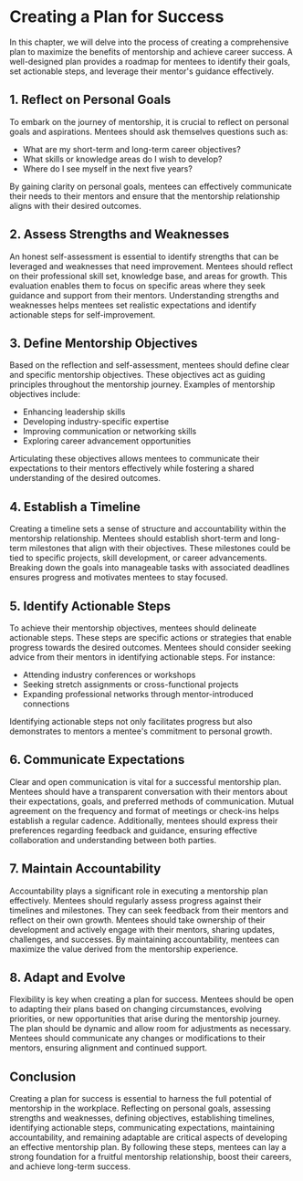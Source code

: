 Creating a Plan for Success
====================================

In this chapter, we will delve into the process of creating a comprehensive plan to maximize the benefits of mentorship and achieve career success. A well-designed plan provides a roadmap for mentees to identify their goals, set actionable steps, and leverage their mentor's guidance effectively.

**1. Reflect on Personal Goals**
--------------------------------

To embark on the journey of mentorship, it is crucial to reflect on personal goals and aspirations. Mentees should ask themselves questions such as:

* What are my short-term and long-term career objectives?
* What skills or knowledge areas do I wish to develop?
* Where do I see myself in the next five years?

By gaining clarity on personal goals, mentees can effectively communicate their needs to their mentors and ensure that the mentorship relationship aligns with their desired outcomes.

**2. Assess Strengths and Weaknesses**
--------------------------------------

An honest self-assessment is essential to identify strengths that can be leveraged and weaknesses that need improvement. Mentees should reflect on their professional skill set, knowledge base, and areas for growth. This evaluation enables them to focus on specific areas where they seek guidance and support from their mentors. Understanding strengths and weaknesses helps mentees set realistic expectations and identify actionable steps for self-improvement.

**3. Define Mentorship Objectives**
-----------------------------------

Based on the reflection and self-assessment, mentees should define clear and specific mentorship objectives. These objectives act as guiding principles throughout the mentorship journey. Examples of mentorship objectives include:

* Enhancing leadership skills
* Developing industry-specific expertise
* Improving communication or networking skills
* Exploring career advancement opportunities

Articulating these objectives allows mentees to communicate their expectations to their mentors effectively while fostering a shared understanding of the desired outcomes.

**4. Establish a Timeline**
---------------------------

Creating a timeline sets a sense of structure and accountability within the mentorship relationship. Mentees should establish short-term and long-term milestones that align with their objectives. These milestones could be tied to specific projects, skill development, or career advancements. Breaking down the goals into manageable tasks with associated deadlines ensures progress and motivates mentees to stay focused.

**5. Identify Actionable Steps**
--------------------------------

To achieve their mentorship objectives, mentees should delineate actionable steps. These steps are specific actions or strategies that enable progress towards the desired outcomes. Mentees should consider seeking advice from their mentors in identifying actionable steps. For instance:

* Attending industry conferences or workshops
* Seeking stretch assignments or cross-functional projects
* Expanding professional networks through mentor-introduced connections

Identifying actionable steps not only facilitates progress but also demonstrates to mentors a mentee's commitment to personal growth.

**6. Communicate Expectations**
-------------------------------

Clear and open communication is vital for a successful mentorship plan. Mentees should have a transparent conversation with their mentors about their expectations, goals, and preferred methods of communication. Mutual agreement on the frequency and format of meetings or check-ins helps establish a regular cadence. Additionally, mentees should express their preferences regarding feedback and guidance, ensuring effective collaboration and understanding between both parties.

**7. Maintain Accountability**
------------------------------

Accountability plays a significant role in executing a mentorship plan effectively. Mentees should regularly assess progress against their timelines and milestones. They can seek feedback from their mentors and reflect on their own growth. Mentees should take ownership of their development and actively engage with their mentors, sharing updates, challenges, and successes. By maintaining accountability, mentees can maximize the value derived from the mentorship experience.

**8. Adapt and Evolve**
-----------------------

Flexibility is key when creating a plan for success. Mentees should be open to adapting their plans based on changing circumstances, evolving priorities, or new opportunities that arise during the mentorship journey. The plan should be dynamic and allow room for adjustments as necessary. Mentees should communicate any changes or modifications to their mentors, ensuring alignment and continued support.

**Conclusion**
--------------

Creating a plan for success is essential to harness the full potential of mentorship in the workplace. Reflecting on personal goals, assessing strengths and weaknesses, defining objectives, establishing timelines, identifying actionable steps, communicating expectations, maintaining accountability, and remaining adaptable are critical aspects of developing an effective mentorship plan. By following these steps, mentees can lay a strong foundation for a fruitful mentorship relationship, boost their careers, and achieve long-term success.
